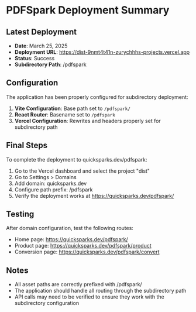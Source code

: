 # PDFSpark Deployment Summary

## Latest Deployment

- **Date**: March 25, 2025
- **Deployment URL**: https://dist-9nmt4t41n-zurychhhs-projects.vercel.app
- **Status**: Success
- **Subdirectory Path**: /pdfspark

## Configuration

The application has been properly configured for subdirectory deployment:

1. **Vite Configuration**: Base path set to `/pdfspark/`
2. **React Router**: Basename set to `/pdfspark`
3. **Vercel Configuration**: Rewrites and headers properly set for subdirectory path

## Final Steps

To complete the deployment to quicksparks.dev/pdfspark:

1. Go to the Vercel dashboard and select the project "dist"
2. Go to Settings > Domains
3. Add domain: quicksparks.dev
4. Configure path prefix: /pdfspark
5. Verify the deployment works at https://quicksparks.dev/pdfspark/

## Testing

After domain configuration, test the following routes:
- Home page: https://quicksparks.dev/pdfspark/
- Product page: https://quicksparks.dev/pdfspark/product
- Conversion page: https://quicksparks.dev/pdfspark/convert

## Notes

- All asset paths are correctly prefixed with /pdfspark/
- The application should handle all routing through the subdirectory path
- API calls may need to be verified to ensure they work with the subdirectory configuration